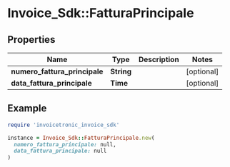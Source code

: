 # Invoice_Sdk::FatturaPrincipale

## Properties

| Name | Type | Description | Notes |
| ---- | ---- | ----------- | ----- |
| **numero_fattura_principale** | **String** |  | [optional] |
| **data_fattura_principale** | **Time** |  | [optional] |

## Example

```ruby
require 'invoicetronic_invoice_sdk'

instance = Invoice_Sdk::FatturaPrincipale.new(
  numero_fattura_principale: null,
  data_fattura_principale: null
)
```

